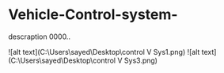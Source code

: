 # Vehicle-Control-system-
descraption 0000..

![alt text](C:\Users\sayed\Desktop\control V Sys1.png)
![alt text](C:\Users\sayed\Desktop\control V Sys3.png)

